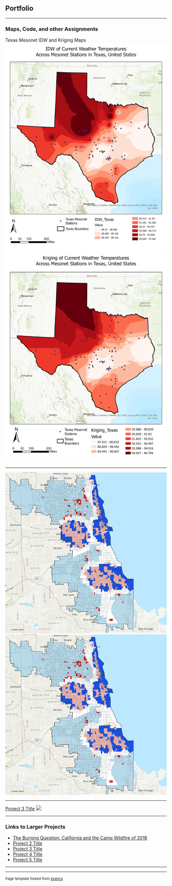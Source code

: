 ## Portfolio

---

### Maps, Code, and other Assignments

Texas Mesonet IDW and Kriging Maps
<img src="images/IDW_Texas Layout.jpg"/>
<img src="images/Kriging_Texas Layout.jpg"/>


---
[![Chicago Crime Hot Spot Analysis](images/PDriscoll_HotSpotAnalysis_ChicagoCrime.png)](https://arcg.is/muWbe)
<img src="images/PDriscoll_HotSpotAnalysis_ChicagoCrime.png"/>

---
[Project 3 Title](http://example.com/)
<img src="images/dummy_thumbnail.jpg?raw=true"/>

---

### Links to Larger Projects

- [The Burning Question: California and the Camp Wildfire of 2018](https://storymaps.arcgis.com/stories/cffb4ae19cf24701a07849973f2bd0ea)
- [Project 2 Title](http://example.com/)
- [Project 3 Title](http://example.com/)
- [Project 4 Title](http://example.com/)
- [Project 5 Title](http://example.com/)

---




---
<p style="font-size:11px">Page template forked from <a href="https://github.com/evanca/quick-portfolio">evanca</a></p>
<!-- Remove above link if you don't want to attibute -->
